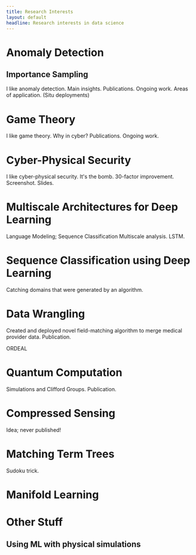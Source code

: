 ```yaml
---
title: Research Interests
layout: default
headline: Research interests in data science
---
```


# Anomaly Detection #

## Importance Sampling ##

I like anomaly detection. Main insights. Publications. Ongoing work. Areas of application.
(Situ deployments)

# Game Theory #

I like game theory. Why in cyber? Publications. Ongoing work.

# Cyber-Physical Security #

I like cyber-physical security. It's the bomb. 30-factor improvement. Screenshot. Slides.

# Multiscale Architectures for Deep Learning #

Language Modeling; Sequence Classification
Multiscale analysis. LSTM.

# Sequence Classification using Deep Learning #

Catching domains that were generated by an algorithm.

# Data Wrangling #

Created and deployed novel field-matching algorithm to merge
medical provider data. Publication.

ORDEAL

# Quantum Computation #

Simulations and Clifford Groups. Publication.

# Compressed Sensing #

Idea; never published!

# Matching Term Trees #

Sudoku trick.

# Manifold Learning #






# Other Stuff #

## Using ML with physical simulations ##
